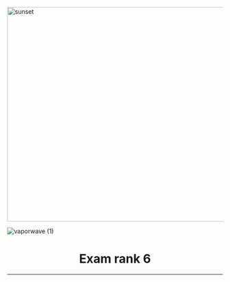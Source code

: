 

<img src="https://github.com/DevAwizard/Exam_42/assets/153505451/709b90c7-ecab-4f45-a73c-6279c37e60d3" alt="sunset" width="1000" height="500">

![vaporwave (1)](https://github.com/DevAwizard/Exams_42/assets/153505451/3e94da7b-a97c-435c-9987-4cee1795f7eb)



<div align="center">
  <h1>Exam rank 6</h1>
</div>

---
